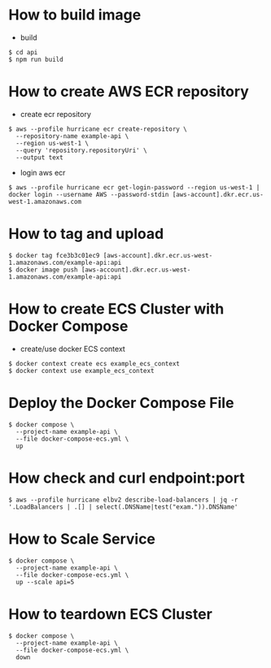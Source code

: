 # How to build image
- build
```
$ cd api
$ npm run build
```
# How to create AWS ECR repository
- create ecr repository
```
$ aws --profile hurricane ecr create-repository \
  --repository-name example-api \
  --region us-west-1 \
  --query 'repository.repositoryUri' \
  --output text
```
- login aws ecr
```
$ aws --profile hurricane ecr get-login-password --region us-west-1 | docker login --username AWS --password-stdin [aws-account].dkr.ecr.us-west-1.amazonaws.com
```
# How to tag and upload
```
$ docker tag fce3b3c01ec9 [aws-account].dkr.ecr.us-west-1.amazonaws.com/example-api:api
$ docker image push [aws-account].dkr.ecr.us-west-1.amazonaws.com/example-api:api
```
# How to create ECS Cluster with Docker Compose
- create/use docker ECS context
```
$ docker context create ecs example_ecs_context
$ docker context use example_ecs_context
```
# Deploy the Docker Compose File
```
$ docker compose \
  --project-name example-api \
  --file docker-compose-ecs.yml \
  up
```
# How check and curl endpoint:port
```
$ aws --profile hurricane elbv2 describe-load-balancers | jq -r '.LoadBalancers | .[] | select(.DNSName|test("exam.")).DNSName'
```
# How to Scale Service
```
$ docker compose \
  --project-name example-api \
  --file docker-compose-ecs.yml \
  up --scale api=5
```
# How to teardown ECS Cluster
```
$ docker compose \
  --project-name example-api \
  --file docker-compose-ecs.yml \
  down
```